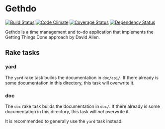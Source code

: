 # Gethdo

[![Build Status](https://travis-ci.org/braingourmets/gethdo.svg?branch=master)](https://travis-ci.org/braingourmets/gethdo)
[![Code Climate](https://codeclimate.com/github/braingourmets/gethdo.svg)](https://codeclimate.com/github/braingourmets/gethdo)
[![Coverage Status](https://coveralls.io/repos/braingourmets/gethdo/badge.png)](https://coveralls.io/r/braingourmets/gethdo)
[![Dependency Status](https://gemnasium.com/braingourmets/gethdo.svg)](https://gemnasium.com/braingourmets/gethdo)

Gethdo is a time management and to-do application that implements the Getting
Things Done approach by David Allen.

## Rake tasks

### yard

The `yard` rake task builds the documentation in `doc/api/`. If there already is
some documentation in this directory, this task will overwrite it.

### doc

The `doc` rake task builds the documentation in `doc/`. If there already is
some documentation in this directory, this task will _not_ overwrite it.

It is recommended to generally use the `yard` task instead.
